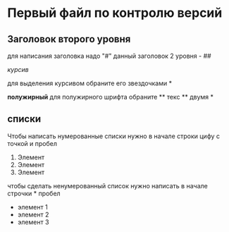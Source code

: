 # Первый файл по контролю версий 


## Заголовок второго уровня
для написания заголовка надо "#" данный заголовок 2 уровня - ##

*курсив*

для выделения курсивом обраните его звездочками *

**полужирный** для полужирного шрифта обраните ** текс ** двумя *

## списки

Чтобы написать нумерованные списки нужно в начале строки цифу с точкой и пробел

1. Элемент
2. Элемент
3. Элемент

чтобы сделать ненумерованный список нужно написать в начале строчки * пробел 

* элемент 1 
* элемент 2
* элемент 3
